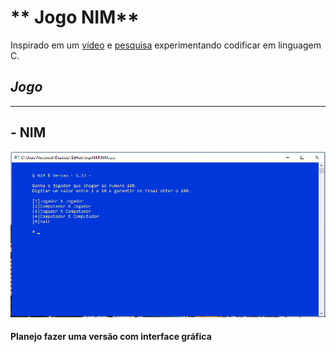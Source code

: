 # ** Jogo NIM**

 Inspirado em um [vídeo][jogo100] e [pesquisa][wikinim] experimentando codificar em linguagem C.

[wikinim]:https://pt.wikipedia.org/wiki/Nim_(jogo)

[jogo100]:https://www.youtube.com/watch?v=dUXW3Kh_kxo

## ___Jogo___
---
## - NIM

![](NIM.png)

#### Planejo fazer uma versão com interface gráfica